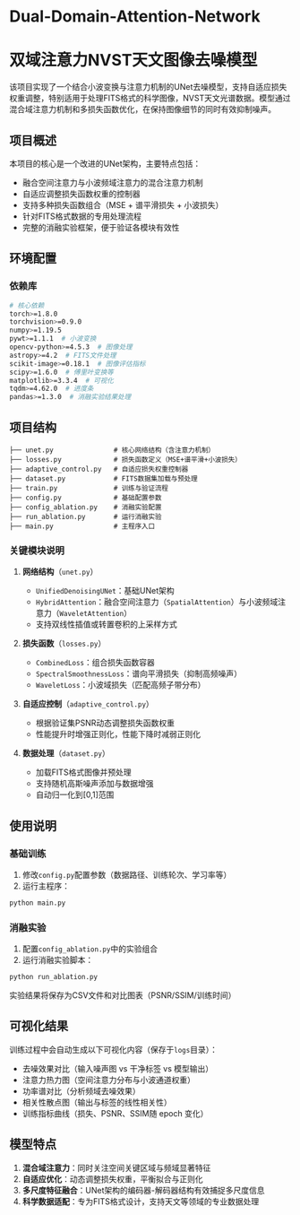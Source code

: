 # Dual-Domain-Attention-Network
# 双域注意力NVST天文图像去噪模型

该项目实现了一个结合小波变换与注意力机制的UNet去噪模型，支持自适应损失权重调整，特别适用于处理FITS格式的科学图像，NVST天文光谱数据。模型通过混合域注意力机制和多损失函数优化，在保持图像细节的同时有效抑制噪声。


## 项目概述

本项目的核心是一个改进的UNet架构，主要特点包括：
- 融合空间注意力与小波频域注意力的混合注意力机制
- 自适应调整损失函数权重的控制器
- 支持多种损失函数组合（MSE + 谱平滑损失 + 小波损失）
- 针对FITS格式数据的专用处理流程
- 完整的消融实验框架，便于验证各模块有效性


## 环境配置

### 依赖库
```bash
# 核心依赖
torch>=1.8.0
torchvision>=0.9.0
numpy>=1.19.5
pywt>=1.1.1  # 小波变换
opencv-python>=4.5.3  # 图像处理
astropy>=4.2  # FITS文件处理
scikit-image>=0.18.1  # 图像评估指标
scipy>=1.6.0  # 傅里叶变换等
matplotlib>=3.3.4  # 可视化
tqdm>=4.62.0  # 进度条
pandas>=1.3.0  # 消融实验结果处理
```

## 项目结构

```
├── unet.py               # 核心网络结构（含注意力机制）
├── losses.py             # 损失函数定义（MSE+谱平滑+小波损失）
├── adaptive_control.py   # 自适应损失权重控制器
├── dataset.py            # FITS数据集加载与预处理
├── train.py              # 训练与验证流程
├── config.py             # 基础配置参数
├── config_ablation.py    # 消融实验配置
├── run_ablation.py       # 运行消融实验
├── main.py               # 主程序入口
```

### 关键模块说明
1. **网络结构**（`unet.py`）
   - `UnifiedDenoisingUNet`：基础UNet架构
   - `HybridAttention`：融合空间注意力（`SpatialAttention`）与小波频域注意力（`WaveletAttention`）
   - 支持双线性插值或转置卷积的上采样方式

2. **损失函数**（`losses.py`）
   - `CombinedLoss`：组合损失函数容器
   - `SpectralSmoothnessLoss`：谱向平滑损失（抑制高频噪声）
   - `WaveletLoss`：小波域损失（匹配高频子带分布）

3. **自适应控制**（`adaptive_control.py`）
   - 根据验证集PSNR动态调整损失函数权重
   - 性能提升时增强正则化，性能下降时减弱正则化

4. **数据处理**（`dataset.py`）
   - 加载FITS格式图像并预处理
   - 支持随机高斯噪声添加与数据增强
   - 自动归一化到[0,1]范围


## 使用说明

### 基础训练
1. 修改`config.py`配置参数（数据路径、训练轮次、学习率等）
2. 运行主程序：
```bash
python main.py
```

### 消融实验
1. 配置`config_ablation.py`中的实验组合
2. 运行消融实验脚本：
```bash
python run_ablation.py
```
实验结果将保存为CSV文件和对比图表（PSNR/SSIM/训练时间）


## 可视化结果

训练过程中会自动生成以下可视化内容（保存于`logs`目录）：
- 去噪效果对比（输入噪声图 vs 干净标签 vs 模型输出）
- 注意力热力图（空间注意力分布与小波通道权重）
- 功率谱对比（分析频域去噪效果）
- 相关性散点图（输出与标签的线性相关性）
- 训练指标曲线（损失、PSNR、SSIM随 epoch 变化）


## 模型特点

1. **混合域注意力**：同时关注空间关键区域与频域显著特征
2. **自适应优化**：动态调整损失权重，平衡拟合与正则化
3. **多尺度特征融合**：UNet架构的编码器-解码器结构有效捕捉多尺度信息
4. **科学数据适配**：专为FITS格式设计，支持天文等领域的专业数据处理




